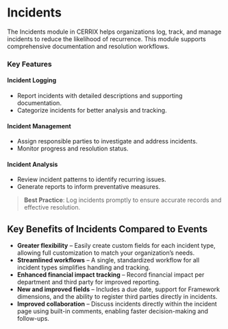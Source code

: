 # Incidents

The Incidents module in CERRIX helps organizations log, track, and manage incidents to reduce the likelihood of recurrence. This module supports comprehensive documentation and resolution workflows.

### Key Features

#### Incident Logging

* Report incidents with detailed descriptions and supporting documentation.
* Categorize incidents for better analysis and tracking.

#### Incident Management

* Assign responsible parties to investigate and address incidents.
* Monitor progress and resolution status.

#### Incident Analysis

* Review incident patterns to identify recurring issues.
* Generate reports to inform preventative measures.

> **Best Practice**: Log incidents promptly to ensure accurate records and effective resolution.

## Key Benefits of Incidents Compared to Events

* **Greater flexibility** – Easily create custom fields for each incident type, allowing full customization to match your organization’s needs.
* **Streamlined workflows** – A single, standardized workflow for all incident types simplifies handling and tracking.
* **Enhanced financial impact tracking** – Record financial impact per department and third party for improved reporting.
* **New and improved fields** – Includes a due date, support for Framework dimensions, and the ability to register third parties directly in incidents.
* **Improved collaboration** – Discuss incidents directly within the incident page using built-in comments, enabling faster decision-making and follow-ups.

